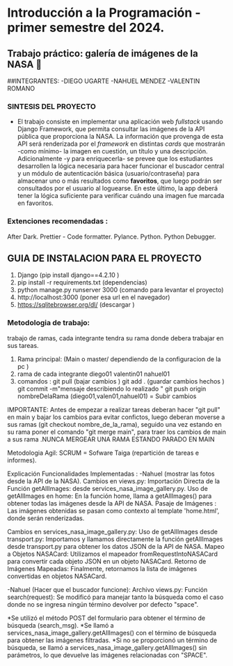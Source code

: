 # Introducción a la Programación - primer semestre del 2024.

## Trabajo práctico: galería de imágenes de la NASA 🚀

##INTEGRANTES:
-DIEGO UGARTE
-NAHUEL MENDEZ
-VALENTIN ROMANO

### SINTESIS DEL PROYECTO

- El trabajo consiste en implementar una aplicación web _fullstack_ usando Django Framework, que permita consultar las imágenes de la API pública que proporciona la NASA. La información que provenga de esta API será renderizada por el _framework_ en distintas _cards_ que mostrarán -como mínimo- la imagen en cuestión, un título y una descripción. Adicionalmente -y para enriquecerla- se prevee que los estudiantes desarrollen la lógica necesaria para hacer funcionar el buscador central y un módulo de autenticación básica (usuario/contraseña) para almacenar uno o más resultados como **favoritos**, que luego podrán ser consultados por el usuario al loguearse. En este último, la app deberá tener la lógica suficiente para verificar cuándo una imagen fue marcada en favoritos.

### Extenciones recomendadas : 
After Dark.
Prettier - Code formatter.
Pylance.
Python.
Python Debugger.

## GUIA DE INSTALACION PARA EL PROYECTO 
1) Django (pip install django==4.2.10 ) 
2) pip install -r requirements.txt (dependencias)
3) python manage.py runserver 3000 (comando para levantar el proyecto) 
4) http://localhost:3000 (poner esa url en el navegador)
5)  https://sqlitebrowser.org/dl/ (descargar )


### Metodologia de trabajo: 
trabajo de ramas, cada integrante tendra su rama donde debera trabajar en sus tareas.
1) Rama principal: (Main o master/ dependiendo de la configuracion de la pc )
2) rama de cada integrante
diego01
valentin01
nahuel01
3) comandos : 
git pull (bajar cambios )
git add . (guardar cambios hechos )
git commit -m"mensaje describiendo lo realizado "
git push origin nombreDelaRama (diego01,valen01,nahuel01) = Subir cambios

IMPORTANTE: Antes de empezar a realizar tareas deberan hacer "git pull" en main y bajar los cambios para evitar confictos, luego deberan moverse a sus ramas (git checkout nombre_de_la_rama), seguido una vez estando en su rama poner el comando "git merge main", para traer los cambios de main a sus rama .NUNCA MERGEAR UNA RAMA ESTANDO PARADO EN MAIN

Metodologia Agil: 
SCRUM = Sofware Taiga (repartición de tareas e informes). 

Explicación Funcionalidades Implementadas :
-Nahuel (mostrar las fotos desde la API de la NASA).
Cambios en views.py: Importación Directa de la Función getAllImages:  desde services_nasa_image_gallery.py.
Uso de getAllImages en home: En la función home, llama a getAllImages() para obtener todas las imágenes desde la API de NASA.
Pasaje de Imágenes : Las imágenes obtenidas se pasan como contexto al template 'home.html', donde serán renderizadas.

Cambios en services_nasa_image_gallery.py:
Uso de getAllImages desde transport.py: Importamos y llamamos directamente la función getAllImages desde transport.py para obtener los datos JSON de la API de NASA.
Mapeo a Objetos NASACard: Utilizamos el mapeador fromRequestIntoNASACard para convertir cada objeto JSON en un objeto NASACard.
Retorno de Imágenes Mapeadas: Finalmente, retornamos la lista de imágenes convertidas en objetos NASACard.

-Nahuel (Hacer que el buscador funcione):
Archivo views.py:
Función search(request): Se modificó para manejar tanto la búsqueda como el caso donde no se ingresa ningún término devolver por defecto "space".

*Se utilizó el método POST del formulario para obtener el término de búsqueda (search_msg).
*Se llamó a services_nasa_image_gallery.getAllImages() con el término de búsqueda para obtener las imágenes filtradas.
*Si no se proporcionó un término de búsqueda, se llamó a services_nasa_image_gallery.getAllImages() sin parámetros, lo que devuelve las imágenes relacionadas con "SPACE".

